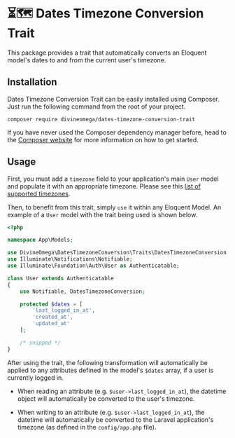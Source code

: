 # ⏳🗺 Dates Timezone Conversion Trait

This package provides a trait that automatically converts an Eloquent
model's dates to and from the current user's timezone.

## Installation

Dates Timezone Conversion Trait can be easily installed using Composer.
Just run the following command from the root of your project.

```
composer require divineomega/dates-timezone-conversion-trait
```

If you have never used the Composer dependency manager before, head
to the [Composer website](https://getcomposer.org/) for more
information on how to get started.

## Usage

First, you must add a `timezone` field to your application's main `User`
model and populate it with an appropriate timezone. Please see this [list
 of supported timezones](https://secure.php.net/manual/en/timezones.php).

Then, to benefit from this trait, simply `use` it within any Eloquent Model.
An example of a `User` model with the trait being used is shown below.

```php
<?php

namespace App\Models;

use DivineOmega\DatesTimezoneConversion\Traits\DatesTimezoneConversion;
use Illuminate\Notifications\Notifiable;
use Illuminate\Foundation\Auth\User as Authenticatable;

class User extends Authenticatable
{
    use Notifiable, DatesTimezoneConversion;

    protected $dates = [
        'last_logged_in_at',
        'created_at',
        'updated_at'
    ];

    /* snipped */
}
```

After using the trait, the following transformation will automatically be
applied to any attributes defined in the model's `$dates` array, if a
user is currently logged in.

* When reading an attribute (e.g. `$user->last_logged_in_at`), the datetime
object will automatically be converted to the user's timezone.

* When writing to an attribute (e.g. `$user->last_logged_in_at`), the datetime
will automatically be converted to the Laravel application's timezone (as
defined in the `config/app.php` file).
